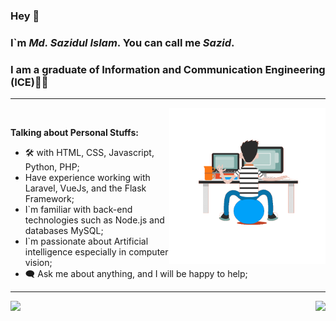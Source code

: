 ### Hey 👋
### I`m ___Md. Sazidul Islam___. You can call me ___Sazid___.
### I am a graduate of Information and Communication Engineering (ICE)👨‍🎓 
---
<img align="right" src='https://github.com/dizas9/dizas9/blob/main/gif.gif' width="250"/><br>


__Talking about Personal Stuffs:__
+ 🛠 with HTML, CSS, Javascript, Python, PHP;
+ Have experience working with Laravel, VueJs,
  and the Flask Framework;
+ I`m familiar with back-end technologies such as
   Node.js and databases MySQL;
+ I`m passionate about Artificial intelligence
   especially in computer vision;  
+ 🗨 Ask me about anything, and I will be happy to help;<br>
---

<a href="https://github.com/dizas9/github-readme-stats">
  <img height=200 align="left" src="https://github-readme-stats.vercel.app/api?username=dizas9 icons=true&theme=radical" />
</a>
<a href="https://github.com/dizas9/convoychat">
  <img height=200 align="right" src="https://github-readme-stats.vercel.app/api/top-langs?username=dizas9&layout=donut&langs_count=8&card_width=320 icons=true&theme=dark" />
</a>

